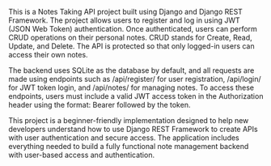 This is a Notes Taking API project built using Django and Django REST Framework. The project allows users to register and log in using JWT (JSON Web Token) authentication. Once authenticated, users can perform CRUD operations on their personal notes. CRUD stands for Create, Read, Update, and Delete. The API is protected so that only logged-in users can access their own notes.

The backend uses SQLite as the database by default, and all requests are made using endpoints such as /api/register/ for user registration, /api/login/ for JWT token login, and /api/notes/ for managing notes. To access these endpoints, users must include a valid JWT access token in the Authorization header using the format: Bearer followed by the token.

This project is a beginner-friendly implementation designed to help new developers understand how to use Django REST Framework to create APIs with user authentication and secure access. The application includes everything needed to build a fully functional note management backend with user-based access and authentication.

